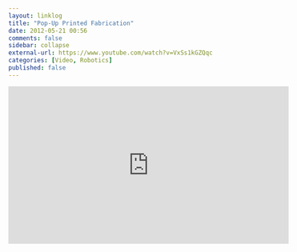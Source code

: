 ```yaml
---
layout: linklog
title: "Pop-Up Printed Fabrication"
date: 2012-05-21 00:56
comments: false
sidebar: collapse
external-url: https://www.youtube.com/watch?v=VxSs1kGZQqc
categories: [Video, Robotics]
published: false
---
```

<div class="flex-video"><iframe width="560" height="315" src="http://www.youtube.com/embed/VxSs1kGZQqc" frameborder="0" allowfullscreen></iframe></div>